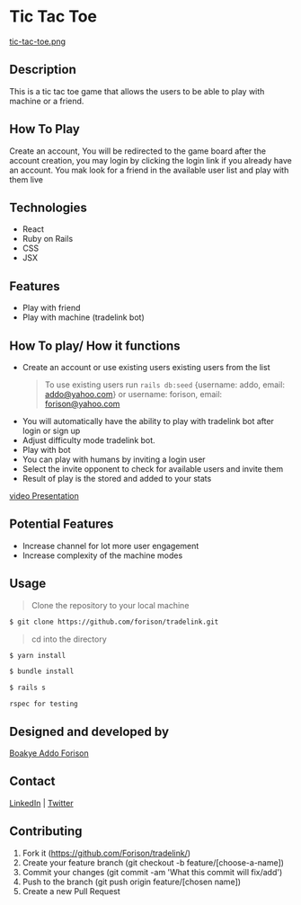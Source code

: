 # Tic Tac Toe
[tic-tac-toe.png](./tic-tac-toe.png)
## Description
This is a tic tac toe game that allows the users to be able to play with machine or a friend.

## How To Play
Create an account, You will be redirected to the game board after the account creation, you may login by clicking the login link if you already have an account. You mak look for a friend in the available user list and play with them live


## Technologies

- React
- Ruby on Rails
- CSS
- JSX

## Features

- Play with friend
- Play with machine (tradelink bot)
 
## How To play/ How it functions

- Create an account or use existing users existing users from the list
  > To use existing users run `rails db:seed`
  > {username: addo, email: addo@yahoo.com} or username: forison, email: forison@yahoo.com 
- You will automatically have the ability to play with tradelink bot after login or sign up
- Adjust difficulty mode tradelink bot.
- Play with bot
- You can play with humans by inviting a login user
- Select the invite opponent to check for available users and invite them
- Result of play is the stored and added to your stats

[video Presentation](https://www.loom.com/share/c2cb32eeff494f6393469af9287fd53f)

## Potential Features

- Increase channel for lot more user engagement
- Increase complexity of the machine modes

## Usage

> Clone the repository to your local machine

```sh
$ git clone https://github.com/forison/tradelink.git
```
> cd into the directory

```sh
$ yarn install
```

```sh
$ bundle install
```

```sh
$ rails s
```

```
rspec for testing
```

## Designed and developed by

[Boakye Addo Forison](https://github.com/Forison)

## Contact

[LinkedIn](https://www.linkedin.com/in/forison/) | [Twitter](https://twitter.com/addo_forison)


## Contributing

1. Fork it (https://github.com/Forison/tradelink/)
2. Create your feature branch (git checkout -b feature/[choose-a-name])
3. Commit your changes (git commit -am 'What this commit will fix/add')
4. Push to the branch (git push origin feature/[chosen name])
5. Create a new Pull Request
